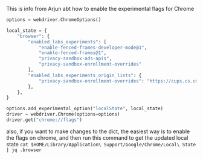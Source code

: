 This is info from Arjun abt how to enable the experimental flags for Chrome

````python
options = webdriver.ChromeOptions()

local_state = {
    "browser": {
        "enabled_labs_experiments": [
            "enable-fenced-frames-developer-mode@1",
            "enable-fenced-frames@1",
            "privacy-sandbox-ads-apis",
            "privacy-sandbox-enrollment-overrides"
        ],
        "enabled_labs_experiments_origin_lists": {
            "privacy-sandbox-enrollment-overrides": "https://cups.cs.cmu.edu,https://www.andrew.cmu.edu,https://anisenoff.github.io"
        },
    },
}

options.add_experimental_option("localState", local_state)
driver = webdriver.Chrome(options=options)
driver.get("chrome://flags")

````

also, if you want to make changes to the dict, the easiest way is to enable the flags on chrome, and then run this command to get the updated local state
```cat $HOME/Library/Application\ Support/Google/Chrome/Local\ State | jq .browser```
